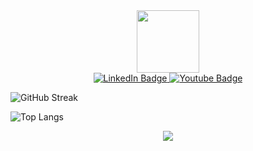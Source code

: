 <div id="header" align="center">
  <img src="https://media.giphy.com/media/JmPabUqU22FAbQYkzN/giphy.gif" width="100"/>
</div>

<div id="badges" align="center">
  <a href="https://www.linkedin.com/in/nymph-tea/">
    <img src="https://img.shields.io/badge/LinkedIn-blue?style=for-the-badge&logo=linkedin&logoColor=white" alt="LinkedIn Badge"/>
  </a>
  <a href="https://www.youtube.com/channel/UC8WyNw0cWU4nAXSuQMtNZug">
    <img src="https://img.shields.io/badge/YouTube-red?style=for-the-badge&logo=youtube&logoColor=white" alt="Youtube Badge"/>
  </a>
</div>

![GitHub Streak](https://github-readme-stats.vercel.app/api?username=FloofyJin&show_icons=true&theme=tokyonight)

![Top Langs](https://github-readme-stats.vercel.app/api/top-langs/?username=FloofyJin&layout=compact&align=center&theme=tokyonight)

<div align="center">
<a href="https://github.com/FloofyJin" align="center">
  <img src="https://github-readme-stats.vercel.app/api/top-langs/?username=FloofyJin&layout=compact&align=center&theme=tokyonight" />
</a>
</div>

<!--
**FloofyJin/FloofyJin** is a ✨ _special_ ✨ repository because its `README.md` (this file) appears on your GitHub profile.

Here are some ideas to get you started:

- 🔭 I’m currently working on ...
- 🌱 I’m currently learning ...
- 👯 I’m looking to collaborate on ...
- 🤔 I’m looking for help with ...
- 💬 Ask me about ...
- 📫 How to reach me: ...
- 😄 Pronouns: ...
- ⚡ Fun fact: ...
-->
